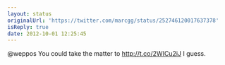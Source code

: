 ```yaml
---
layout: status
originalUrl: 'https://twitter.com/marcgg/status/252746120017637378'
isReply: true
date: 2012-10-01 12:25:45
---
```


@weppos You could take the matter to http://t.co/2WICu2iJ I guess.
